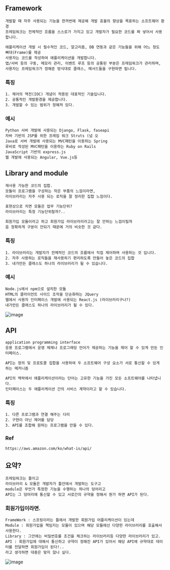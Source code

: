 ## Framework
    개발할 때 자주 사용되는 기능을 한꺼번에 제공해 개발 효율의 향상을 목표하는 소프트웨어 환경
    프레임워크는 전체적인 흐름을 스스로가 가지고 있고 개발자가 필요한 코드를 짜 넣어서 사용합니다. 

    애플리케이션 개발 시 필수적인 코드, 알고리즘, DB 연동과 같은 기능들을 위해 어느 정도 뼈대(Frame)를 제공
    사용자는 코드를 작성하여 애플리케이션을 개발합니다. 
    앱/서버 등의 구동, 메모리 관리, 이벤트 루프 등의 공통된 부분은 프레임워크가 관리하며, 
    사용자는 프레임워크가 정해준 방식대로 클래스, 메서드들을 구현하면 됩니다.

### 특징
    1. 제어의 역전(IOC) 개념이 적용된 대표적인 기술입니다.
    2. 공통적인 개발환경을 제공합니다.
    3. 개발할 수 있는 범위가 정해져 있다.
    

### 예시
    Python 서버 개발에 사용되는 Django, Flask, faseapi
    자바 기반의 JSP를 위한 프레임 워크 Struts (넘 오
    Java로 서버 개발에 사용되는 MVC패턴을 이용하는 Spring
    루비로 작성된 MVC패턴을 이용하는 Ruby on Rails
    JavaScript 기반의 express.js
    웹 개발에 사용되는 Angular, Vue.js등

## Library and module 
    재사용 가능한 코드의 집합.
    모듈이 프로그램을 구성하는 작은 부품의 느낌이라면, 
    라이브러리는 자주 사용 되는 로직을 잘 정리한 집합 느낌이다.

    표현상으로 치면 모듈은 업무 기능단위?
    라이브러리는 특정 기능단위랄까?..

    회원가입 모듈이라고 하고 회원가입 라이브러리라고는 잘 안하는 느낌이릴까
    음 정확하게 구분이 안되기 때문에 거의 비슷한 것 같다.
    

### 특징
    1. 라이브러리는 개발자가 전체적인 코드의 흐름에서 직접 제어하며 사용하는 것 입니다.
    2. 자주 사용하는 로직들을 재사용하기 편리하도록 만들어 놓은 코드의 집합
    3. 내가만든 클래스도 하나의 라이브러리가 될 수 있습니다.

### 예시
    Node.js에서 npm으로 설치한 모듈
    HTML의 클라이언트 사이드 조작을 단순화하는 JQuery
    웹에서 사용자 인터페이스 개발에 사용되는 React.js (라이브러리구나?)
    내가만든 클래스도 하나의 라이브러리가 될 수 있다.
![image](https://user-images.githubusercontent.com/22822369/186444271-583c3a3b-b02d-4f85-9965-9cf74999d0c7.png)
 
## API 
    application programming interface
    응용 프로그램에서 운영 체제나 프로그래밍 언어가 제공하는 기능을 제어 할 수 있게 만든 인터페이스.

    API는 정의 및 프로토콜 집합을 사용하여 두 소프트웨어 구성 요소가 서로 통신할 수 있게 하는 메커니즘

    API의 맥락에서 애플리케이션이라는 단어는 고유한 기능을 가진 모든 소프트웨어를 나타냅니다. 
    인터페이스는 두 애플리케이션 간의 서비스 계약이라고 할 수 있습니다.

### 특징
    1. 다른 프로그램과 연결 해주는 다리
    2. 구현이 아닌 제어를 담당
    3. API를 조합해 원하는 프로그램을 만들 수 있다. 
    
### Ref
    https://aws.amazon.com/ko/what-is/api/



## 요약? 
    프레임워크는 틀이고
    라이브러리 & 모듈은 개발자가 틀안에서 개발하는 도구고
    module은 무언가 특정한 기능을 수행하는 하나의 덩어리고
    API는 그 덩어리에 통신할 수 있고 서로간의 규약을 정해서 뭔가 하면 API가 된다.

    
### 회원가입이라면.
    FrameWork : 스프링이라는 틀에서 개발한 회원가입 어플리케이션이 있는데
    Module : 회원가입을 책임지는 모듈이 있으며 해당 모듈에선 다양한 라이브러리를 호출해서 사용한다. 
    Library : 그안에는 비밀번호를 조건을 체크하는 라이브러리등 다양한 라이브러리가 있고.
    API : 회원가입에 대해서 통신하고 규약이 정해진 API가 있어서 해당 API에 규약대로 데이터를 전달하면 회원가입이 된다!..
    라고 생각하면 대충은 맞지 않나 싶다.
    
![image](https://user-images.githubusercontent.com/22822369/186456929-218fe31a-e2aa-40d1-a000-2f94c6476969.png)

